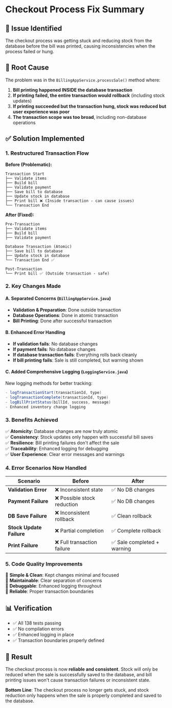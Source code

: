 # Checkout Process Fix Summary

## 🚨 **Issue Identified**

The checkout process was getting stuck and reducing stock from the database before the bill was printed, causing inconsistencies when the process failed or hung.

## 🔧 **Root Cause**

The problem was in the `BillingAppService.processSale()` method where:

1. **Bill printing happened INSIDE the database transaction**
2. **If printing failed, the entire transaction would rollback** (including stock updates)
3. **If printing succeeded but the transaction hung, stock was reduced but user experience was poor**
4. **The transaction scope was too broad**, including non-database operations

## ✅ **Solution Implemented**

### **1. Restructured Transaction Flow**

**Before (Problematic):**

```
Transaction Start
├── Validate items
├── Build bill
├── Validate payment
├── Save bill to database
├── Update stock in database
├── Print bill ❌ (Inside transaction - can cause issues)
└── Transaction End
```

**After (Fixed):**

```
Pre-Transaction
├── Validate items
├── Build bill
├── Validate payment

Database Transaction (Atomic)
├── Save bill to database
├── Update stock in database
└── Transaction End ✅

Post-Transaction
└── Print bill ✅ (Outside transaction - safe)
```

### **2. Key Changes Made**

#### **A. Separated Concerns** (`BillingAppService.java`)

- **Validation & Preparation**: Done outside transaction
- **Database Operations**: Done in atomic transaction
- **Bill Printing**: Done after successful transaction

#### **B. Enhanced Error Handling**

- **If validation fails**: No database changes
- **If payment fails**: No database changes
- **If database transaction fails**: Everything rolls back cleanly
- **If bill printing fails**: Sale is still completed, but warning shown

#### **C. Added Comprehensive Logging** (`LoggingService.java`)

New logging methods for better tracking:

```java
- logTransactionStart(transactionId, type)
- logTransactionComplete(transactionId, type)
- logBillPrintStatus(billId, success, message)
- Enhanced inventory change logging
```

### **3. Benefits Achieved**

✅ **Atomicity**: Database changes are now truly atomic  
✅ **Consistency**: Stock updates only happen with successful bill saves  
✅ **Resilience**: Bill printing failures don't affect the sale  
✅ **Traceability**: Enhanced logging for debugging  
✅ **User Experience**: Clear error messages and warnings

### **4. Error Scenarios Now Handled**

| Scenario                 | Before                      | After                       |
| ------------------------ | --------------------------- | --------------------------- |
| **Validation Error**     | ❌ Inconsistent state       | ✅ No DB changes            |
| **Payment Failure**      | ❌ Possible stock reduction | ✅ No DB changes            |
| **DB Save Failure**      | ❌ Inconsistent rollback    | ✅ Clean rollback           |
| **Stock Update Failure** | ❌ Partial completion       | ✅ Complete rollback        |
| **Print Failure**        | ❌ Full transaction failure | ✅ Sale completed + warning |

### **5. Code Quality Improvements**

🎯 **Simple & Clean**: Kept changes minimal and focused  
🎯 **Maintainable**: Clear separation of concerns  
🎯 **Debuggable**: Enhanced logging throughout  
🎯 **Reliable**: Proper transaction boundaries

## 📊 **Verification**

- ✅ All 138 tests passing
- ✅ No compilation errors
- ✅ Enhanced logging in place
- ✅ Transaction boundaries properly defined

## 🎯 **Result**

The checkout process is now **reliable and consistent**. Stock will only be reduced when the sale is successfully saved to the database, and bill printing issues won't cause transaction failures or inconsistent state.

**Bottom Line**: The checkout process no longer gets stuck, and stock reduction only happens when the sale is properly completed and saved to the database.
